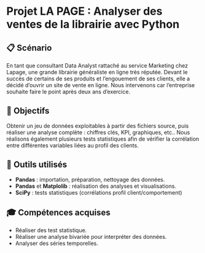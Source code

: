 # Projet LA PAGE : Analyser des ventes de la librairie avec Python

## &#128203; Scénario
En tant que consultant Data Analyst rattaché au service Marketing chez Lapage, une grande librairie généraliste en ligne très réputée. Devant le succès de certains de ses produits et l’engouement de ses clients, elle a décidé d’ouvrir un site de vente en ligne. Nous intervenons car l’entreprise souhaite faire le point après deux ans d’exercice.

## &#127919; Objectifs
Obtenir un jeu de données exploitables à partir des fichiers source, puis réaliser une analyse complète : chiffres clés, KPI, graphiques, etc.. Nous réalisons également plusieurs tests statistiques afin de vérifier la corrélation entre différentes variables liées au profil des clients.

## &#128295; Outils utilisés
* **Pandas** : importation, préparation, nettoyage des données.
* **Pandas** et **Matplolib** : réalisation des analyses et visualisations.
* **SciPy** : tests statistiques (corrélations profil client/comportement)

## &#127891; Compétences acquises
* Réaliser des test statistique.
* Réaliser une analyse bivariée pour interpréter des données.
* Analyser des séries temporelles.
